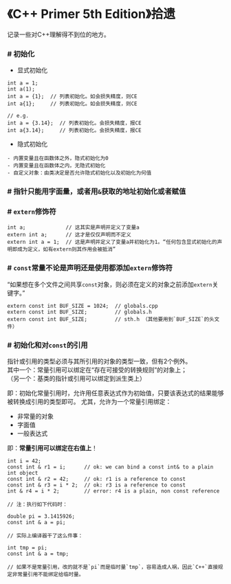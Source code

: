 # 《C++ Primer 5th Edition》拾遗

记录一些对C++理解得不到位的地方。

### \# 初始化

- 显式初始化

```
int a = 1;
int a(1);
int a = {1};  // 列表初始化。如会损失精度，则CE
int a{1};     // 列表初始化。如会损失精度，则CE

// e.g.
int a = {3.14};  // 列表初始化。会损失精度，报CE
int a{3.14};     // 列表初始化。会损失精度，报CE
```

- 隐式初始化

```
- 内置变量且在函数体之外，隐式初始化为0
- 内置变量且在函数体之内，无隐式初始化
- 自定义对象：由类决定是否允许隐式初始化以及初始化为何值
```

### \# 指针只能用字面量，或者用`&`获取的地址初始化或者赋值


### \# `extern`修饰符

```
int a;             // 这其实是声明并定义了变量a
extern int a;      // 这才是仅仅声明而不定义
extern int a = 1;  // 这是声明并定义了变量a并初始化为1。“任何包含显式初始化的声明即成为定义，如有extern则其作用会被抵消”
```

### \# `const`常量不论是声明还是使用都添加`extern`修饰符

“如果想在多个文件之间共享`const`对象，则必须在定义的对象之前添加`extern`关键字。”

```
extern const int BUF_SIZE = 1024;  // globals.cpp
extern const int BUF_SIZE;         // globals.h
extern const int BUF_SIZE;         // sth.h （其他要用到`BUF_SIZE`的头文件）
```

### \# 初始化和对`const`的引用

指针或引用的类型必须与其所引用的对象的类型一致，但有2个例外。    
其中一个：常量引用可以绑定在“存在可接受的转换规则”的对象上；    
（另一个：基类的指针或引用可以绑定到派生类上）

即：初始化常量引用时，允许用任意表达式作为初始值，只要该表达式的结果能够被转换成引用的类型即可。
尤其，允许为一个常量引用绑定：

- 非常量的对象
- 字面值
- 一般表达式

即：**常量引用可以绑定在右值上**！

```
int i = 42;
const int & r1 = i;      // ok: we can bind a const int& to a plain int object
const int & r2 = 42;     // ok: r1 is a reference to const
const int & r3 = i * 2;  // ok: r3 is a reference to const
int & r4 = i * 2;        // error: r4 is a plain, non const reference

// 注：执行如下代码时：

double pi = 3.1415926;
const int & a = pi;

// 实际上编译器干了这么件事：

int tmp = pi;
const int & a = tmp;

// 如果不是常量引用，改的就不是`pi`而是临时量`tmp`，容易造成人祸，因此`C++`直接规定非常量引用不能绑定给临时量。
```